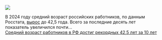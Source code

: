 <!--2025-03-28 13:37:23-->
<div class="yb">
  <div class="rss smaller1 habr"><img src="https://habrastorage.org/getpro/habr/upload_files/662/b8c/c9e/662b8cc9e6285ec4bfc01632cbd8fa25.JPG" /><p>В 2024 году средний возраст российских работников, по данным Росстата, <a href="https://www.rbc.ru/economics/27/03/2025/67e3d80a9a79470c6139a65c" rel="noopener noreferrer nofollow">вырос</a> до 42,5 года. Всего за последние десять лет показатель увеличился почти... <br><a class="light" href="https://habr.com/ru/news/895370/?utm_source=habrahabr&utm_medium=rss&utm_campaign=895370">Средний возраст работников в РФ достиг рекордных 42,5 лет за 10 лет</a></div>
</div>
